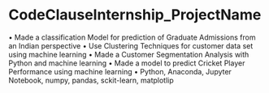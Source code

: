 # CodeClauseInternship_ProjectName
• Made a classification Model for prediction of Graduate Admissions from
an Indian perspective
• Use Clustering Techniques for customer data set using machine learning
• Made a Customer Segmentation Analysis with Python and machine
learning
• Made a model to predict Cricket Player Performance using machine
learning
• Python, Anaconda, Jupyter Notebook, numpy, pandas, sckit-learn, matplotlip
